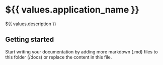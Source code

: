 # ${{ values.application_name }}

${{ values.description }}

## Getting started

Start writing your documentation by adding more markdown (.md) files to this
folder (/docs) or replace the content in this file.